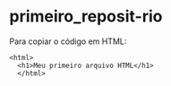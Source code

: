 # primeiro_reposit-rio

Para copiar o código em HTML:
```
<html>
  <h1>Meu primeiro arquivo HTML</h1>
  </html>
```
